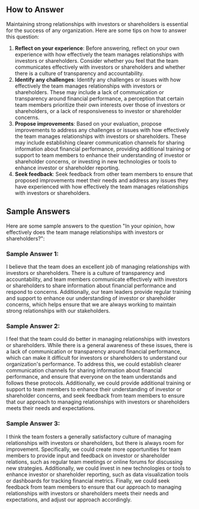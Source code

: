 

How to Answer
-------------

Maintaining strong relationships with investors or shareholders is essential for the success of any organization. Here are some tips on how to answer this question:

1. **Reflect on your experience**: Before answering, reflect on your own experience with how effectively the team manages relationships with investors or shareholders. Consider whether you feel that the team communicates effectively with investors or shareholders and whether there is a culture of transparency and accountability.
2. **Identify any challenges**: Identify any challenges or issues with how effectively the team manages relationships with investors or shareholders. These may include a lack of communication or transparency around financial performance, a perception that certain team members prioritize their own interests over those of investors or shareholders, or a lack of responsiveness to investor or shareholder concerns.
3. **Propose improvements**: Based on your evaluation, propose improvements to address any challenges or issues with how effectively the team manages relationships with investors or shareholders. These may include establishing clearer communication channels for sharing information about financial performance, providing additional training or support to team members to enhance their understanding of investor or shareholder concerns, or investing in new technologies or tools to enhance investor or shareholder reporting.
4. **Seek feedback**: Seek feedback from other team members to ensure that proposed improvements meet their needs and address any issues they have experienced with how effectively the team manages relationships with investors or shareholders.

Sample Answers
--------------

Here are some sample answers to the question "In your opinion, how effectively does the team manage relationships with investors or shareholders?":

### Sample Answer 1:

I believe that the team does an excellent job of managing relationships with investors or shareholders. There is a culture of transparency and accountability, and team members communicate effectively with investors or shareholders to share information about financial performance and respond to concerns. Additionally, our team leaders provide regular training and support to enhance our understanding of investor or shareholder concerns, which helps ensure that we are always working to maintain strong relationships with our stakeholders.

### Sample Answer 2:

I feel that the team could do better in managing relationships with investors or shareholders. While there is a general awareness of these issues, there is a lack of communication or transparency around financial performance, which can make it difficult for investors or shareholders to understand our organization's performance. To address this, we could establish clearer communication channels for sharing information about financial performance, and ensure that everyone on the team understands and follows these protocols. Additionally, we could provide additional training or support to team members to enhance their understanding of investor or shareholder concerns, and seek feedback from team members to ensure that our approach to managing relationships with investors or shareholders meets their needs and expectations.

### Sample Answer 3:

I think the team fosters a generally satisfactory culture of managing relationships with investors or shareholders, but there is always room for improvement. Specifically, we could create more opportunities for team members to provide input and feedback on investor or shareholder relations, such as regular team meetings or online forums for discussing new strategies. Additionally, we could invest in new technologies or tools to enhance investor or shareholder reporting, such as data visualization tools or dashboards for tracking financial metrics. Finally, we could seek feedback from team members to ensure that our approach to managing relationships with investors or shareholders meets their needs and expectations, and adjust our approach accordingly.
